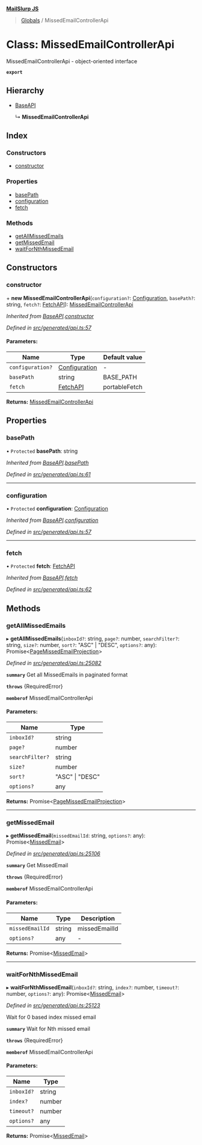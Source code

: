 **[MailSlurp JS](../README.md)**

> [Globals](../README.md) / MissedEmailControllerApi

# Class: MissedEmailControllerApi

MissedEmailControllerApi - object-oriented interface

**`export`** 

## Hierarchy

* [BaseAPI](baseapi.md)

  ↳ **MissedEmailControllerApi**

## Index

### Constructors

* [constructor](missedemailcontrollerapi.md#constructor)

### Properties

* [basePath](missedemailcontrollerapi.md#basepath)
* [configuration](missedemailcontrollerapi.md#configuration)
* [fetch](missedemailcontrollerapi.md#fetch)

### Methods

* [getAllMissedEmails](missedemailcontrollerapi.md#getallmissedemails)
* [getMissedEmail](missedemailcontrollerapi.md#getmissedemail)
* [waitForNthMissedEmail](missedemailcontrollerapi.md#waitfornthmissedemail)

## Constructors

### constructor

\+ **new MissedEmailControllerApi**(`configuration?`: [Configuration](configuration.md), `basePath?`: string, `fetch?`: [FetchAPI](../interfaces/fetchapi.md)): [MissedEmailControllerApi](missedemailcontrollerapi.md)

*Inherited from [BaseAPI](baseapi.md).[constructor](baseapi.md#constructor)*

*Defined in [src/generated/api.ts:57](https://github.com/mailslurp/mailslurp-client/blob/98c6efc/src/generated/api.ts#L57)*

#### Parameters:

Name | Type | Default value |
------ | ------ | ------ |
`configuration?` | [Configuration](configuration.md) | - |
`basePath` | string | BASE\_PATH |
`fetch` | [FetchAPI](../interfaces/fetchapi.md) | portableFetch |

**Returns:** [MissedEmailControllerApi](missedemailcontrollerapi.md)

## Properties

### basePath

• `Protected` **basePath**: string

*Inherited from [BaseAPI](baseapi.md).[basePath](baseapi.md#basepath)*

*Defined in [src/generated/api.ts:61](https://github.com/mailslurp/mailslurp-client/blob/98c6efc/src/generated/api.ts#L61)*

___

### configuration

• `Protected` **configuration**: [Configuration](configuration.md)

*Inherited from [BaseAPI](baseapi.md).[configuration](baseapi.md#configuration)*

*Defined in [src/generated/api.ts:57](https://github.com/mailslurp/mailslurp-client/blob/98c6efc/src/generated/api.ts#L57)*

___

### fetch

• `Protected` **fetch**: [FetchAPI](../interfaces/fetchapi.md)

*Inherited from [BaseAPI](baseapi.md).[fetch](baseapi.md#fetch)*

*Defined in [src/generated/api.ts:62](https://github.com/mailslurp/mailslurp-client/blob/98c6efc/src/generated/api.ts#L62)*

## Methods

### getAllMissedEmails

▸ **getAllMissedEmails**(`inboxId?`: string, `page?`: number, `searchFilter?`: string, `size?`: number, `sort?`: \"ASC\" \| \"DESC\", `options?`: any): Promise\<[PageMissedEmailProjection](../interfaces/pagemissedemailprojection.md)>

*Defined in [src/generated/api.ts:25082](https://github.com/mailslurp/mailslurp-client/blob/98c6efc/src/generated/api.ts#L25082)*

**`summary`** Get all MissedEmails in paginated format

**`throws`** {RequiredError}

**`memberof`** MissedEmailControllerApi

#### Parameters:

Name | Type |
------ | ------ |
`inboxId?` | string |
`page?` | number |
`searchFilter?` | string |
`size?` | number |
`sort?` | \"ASC\" \| \"DESC\" |
`options?` | any |

**Returns:** Promise\<[PageMissedEmailProjection](../interfaces/pagemissedemailprojection.md)>

___

### getMissedEmail

▸ **getMissedEmail**(`missedEmailId`: string, `options?`: any): Promise\<[MissedEmail](../interfaces/missedemail.md)>

*Defined in [src/generated/api.ts:25106](https://github.com/mailslurp/mailslurp-client/blob/98c6efc/src/generated/api.ts#L25106)*

**`summary`** Get MissedEmail

**`throws`** {RequiredError}

**`memberof`** MissedEmailControllerApi

#### Parameters:

Name | Type | Description |
------ | ------ | ------ |
`missedEmailId` | string | missedEmailId |
`options?` | any | - |

**Returns:** Promise\<[MissedEmail](../interfaces/missedemail.md)>

___

### waitForNthMissedEmail

▸ **waitForNthMissedEmail**(`inboxId?`: string, `index?`: number, `timeout?`: number, `options?`: any): Promise\<[MissedEmail](../interfaces/missedemail.md)>

*Defined in [src/generated/api.ts:25123](https://github.com/mailslurp/mailslurp-client/blob/98c6efc/src/generated/api.ts#L25123)*

Wait for 0 based index missed email

**`summary`** Wait for Nth missed email

**`throws`** {RequiredError}

**`memberof`** MissedEmailControllerApi

#### Parameters:

Name | Type |
------ | ------ |
`inboxId?` | string |
`index?` | number |
`timeout?` | number |
`options?` | any |

**Returns:** Promise\<[MissedEmail](../interfaces/missedemail.md)>
